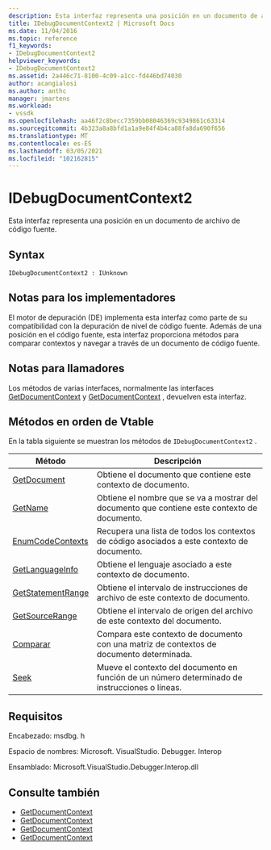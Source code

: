 ```yaml
---
description: Esta interfaz representa una posición en un documento de archivo de código fuente.
title: IDebugDocumentContext2 | Microsoft Docs
ms.date: 11/04/2016
ms.topic: reference
f1_keywords:
- IDebugDocumentContext2
helpviewer_keywords:
- IDebugDocumentContext2
ms.assetid: 2a446c71-8100-4c09-a1cc-fd446bd74030
author: acangialosi
ms.author: anthc
manager: jmartens
ms.workload:
- vssdk
ms.openlocfilehash: aa46f2c8becc7359bb08046369c9349861c63314
ms.sourcegitcommit: 4b323a8a8bfd1a1a9e84f4b4ca88fa8da690f656
ms.translationtype: MT
ms.contentlocale: es-ES
ms.lasthandoff: 03/05/2021
ms.locfileid: "102162815"
---
```

# <a name="idebugdocumentcontext2"></a>IDebugDocumentContext2
Esta interfaz representa una posición en un documento de archivo de código fuente.

## <a name="syntax"></a>Syntax

```
IDebugDocumentContext2 : IUnknown
```

## <a name="notes-for-implementers"></a>Notas para los implementadores
 El motor de depuración (DE) implementa esta interfaz como parte de su compatibilidad con la depuración de nivel de código fuente. Además de una posición en el código fuente, esta interfaz proporciona métodos para comparar contextos y navegar a través de un documento de código fuente.

## <a name="notes-for-callers"></a>Notas para llamadores
 Los métodos de varias interfaces, normalmente las interfaces [GetDocumentContext](../../../extensibility/debugger/reference/idebugstackframe2-getdocumentcontext.md) y [GetDocumentContext](../../../extensibility/debugger/reference/idebugcodecontext2-getdocumentcontext.md) , devuelven esta interfaz.

## <a name="methods-in-vtable-order"></a>Métodos en orden de Vtable
 En la tabla siguiente se muestran los métodos de `IDebugDocumentContext2` .

|Método|Descripción|
|------------|-----------------|
|[GetDocument](../../../extensibility/debugger/reference/idebugdocumentcontext2-getdocument.md)|Obtiene el documento que contiene este contexto de documento.|
|[GetName](../../../extensibility/debugger/reference/idebugdocumentcontext2-getname.md)|Obtiene el nombre que se va a mostrar del documento que contiene este contexto de documento.|
|[EnumCodeContexts](../../../extensibility/debugger/reference/idebugdocumentcontext2-enumcodecontexts.md)|Recupera una lista de todos los contextos de código asociados a este contexto de documento.|
|[GetLanguageInfo](../../../extensibility/debugger/reference/idebugdocumentcontext2-getlanguageinfo.md)|Obtiene el lenguaje asociado a este contexto de documento.|
|[GetStatementRange](../../../extensibility/debugger/reference/idebugdocumentcontext2-getstatementrange.md)|Obtiene el intervalo de instrucciones de archivo de este contexto de documento.|
|[GetSourceRange](../../../extensibility/debugger/reference/idebugdocumentcontext2-getsourcerange.md)|Obtiene el intervalo de origen del archivo de este contexto del documento.|
|[Comparar](../../../extensibility/debugger/reference/idebugdocumentcontext2-compare.md)|Compara este contexto de documento con una matriz de contextos de documento determinada.|
|[Seek](../../../extensibility/debugger/reference/idebugdocumentcontext2-seek.md)|Mueve el contexto del documento en función de un número determinado de instrucciones o líneas.|

## <a name="requirements"></a>Requisitos
 Encabezado: msdbg. h

 Espacio de nombres: Microsoft. VisualStudio. Debugger. Interop

 Ensamblado: Microsoft.VisualStudio.Debugger.Interop.dll

## <a name="see-also"></a>Consulte también
- [GetDocumentContext](../../../extensibility/debugger/reference/idebugcanstopevent2-getdocumentcontext.md)
- [GetDocumentContext](../../../extensibility/debugger/reference/idebugactivatedocumentevent2-getdocumentcontext.md)
- [GetDocumentContext](../../../extensibility/debugger/reference/idebugstackframe2-getdocumentcontext.md)
- [GetDocumentContext](../../../extensibility/debugger/reference/idebugcodecontext2-getdocumentcontext.md)
